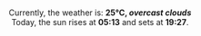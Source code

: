<p  align="center"><br/>Currently, the weather is: <b> 25°C, <i>overcast clouds</i></b></br>Today, the sun rises at <b>05:13</b> and sets at <b>19:27</b>.</p>
